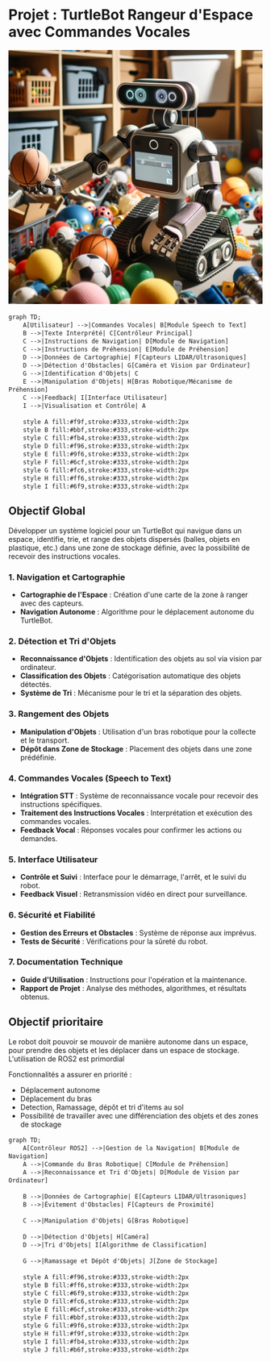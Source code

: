 # Projet : TurtleBot Rangeur d'Espace avec Commandes Vocales

![Image](./image/sujet.png)

```mermaid
graph TD;
    A[Utilisateur] -->|Commandes Vocales| B[Module Speech to Text]
    B -->|Texte Interprété| C[Contrôleur Principal]
    C -->|Instructions de Navigation| D[Module de Navigation]
    C -->|Instructions de Préhension| E[Module de Préhension]
    D -->|Données de Cartographie| F[Capteurs LIDAR/Ultrasoniques]
    D -->|Détection d'Obstacles| G[Caméra et Vision par Ordinateur]
    G -->|Identification d'Objets| C
    E -->|Manipulation d'Objets| H[Bras Robotique/Mécanisme de Préhension]
    C -->|Feedback| I[Interface Utilisateur]
    I -->|Visualisation et Contrôle| A

    style A fill:#f9f,stroke:#333,stroke-width:2px
    style B fill:#bbf,stroke:#333,stroke-width:2px
    style C fill:#fb4,stroke:#333,stroke-width:2px
    style D fill:#f96,stroke:#333,stroke-width:2px
    style E fill:#9f6,stroke:#333,stroke-width:2px
    style F fill:#6cf,stroke:#333,stroke-width:2px
    style G fill:#fc6,stroke:#333,stroke-width:2px
    style H fill:#ff6,stroke:#333,stroke-width:2px
    style I fill:#6f9,stroke:#333,stroke-width:2px

```

## Objectif Global
Développer un système logiciel pour un TurtleBot qui navigue dans un espace, identifie, trie, et range des objets dispersés (balles, objets en plastique, etc.) dans une zone de stockage définie, avec la possibilité de recevoir des instructions vocales.

### 1. Navigation et Cartographie
- **Cartographie de l'Espace** : Création d'une carte de la zone à ranger avec des capteurs.
- **Navigation Autonome** : Algorithme pour le déplacement autonome du TurtleBot.

### 2. Détection et Tri d'Objets
- **Reconnaissance d'Objets** : Identification des objets au sol via vision par ordinateur.
- **Classification des Objets** : Catégorisation automatique des objets détectés.
- **Système de Tri** : Mécanisme pour le tri et la séparation des objets.

### 3. Rangement des Objets
- **Manipulation d'Objets** : Utilisation d'un bras robotique pour la collecte et le transport.
- **Dépôt dans Zone de Stockage** : Placement des objets dans une zone prédéfinie.

### 4. Commandes Vocales (Speech to Text)
- **Intégration STT** : Système de reconnaissance vocale pour recevoir des instructions spécifiques.
- **Traitement des Instructions Vocales** : Interprétation et exécution des commandes vocales.
- **Feedback Vocal** : Réponses vocales pour confirmer les actions ou demandes.

### 5. Interface Utilisateur
- **Contrôle et Suivi** : Interface pour le démarrage, l'arrêt, et le suivi du robot.
- **Feedback Visuel** : Retransmission vidéo en direct pour surveillance.

### 6. Sécurité et Fiabilité
- **Gestion des Erreurs et Obstacles** : Système de réponse aux imprévus.
- **Tests de Sécurité** : Vérifications pour la sûreté du robot.

### 7. Documentation Technique
- **Guide d'Utilisation** : Instructions pour l'opération et la maintenance.
- **Rapport de Projet** : Analyse des méthodes, algorithmes, et résultats obtenus.

## Objectif prioritaire

Le robot doit pouvoir se mouvoir de manière autonome dans un espace, pour prendre des objets et les déplacer dans un espace de stockage. L'utilisation de ROS2 est primordial

Fonctionnalités a assurer en priorité :
- Déplacement autonome
- Déplacement du bras
- Detection, Ramassage, dépôt et tri d'items au sol
- Possibilité de travailler avec une différenciation des objets et des zones de stockage

```mermaid
graph TD;
    A[Contrôleur ROS2] -->|Gestion de la Navigation| B[Module de Navigation]
    A -->|Commande du Bras Robotique| C[Module de Préhension]
    A -->|Reconnaissance et Tri d'Objets| D[Module de Vision par Ordinateur]

    B -->|Données de Cartographie| E[Capteurs LIDAR/Ultrasoniques]
    B -->|Évitement d'Obstacles| F[Capteurs de Proximité]

    C -->|Manipulation d'Objets| G[Bras Robotique]

    D -->|Détection d'Objets| H[Caméra]
    D -->|Tri d'Objets| I[Algorithme de Classification]

    G -->|Ramassage et Dépôt d'Objets| J[Zone de Stockage]

    style A fill:#f96,stroke:#333,stroke-width:2px
    style B fill:#ff6,stroke:#333,stroke-width:2px
    style C fill:#6f9,stroke:#333,stroke-width:2px
    style D fill:#fc6,stroke:#333,stroke-width:2px
    style E fill:#6cf,stroke:#333,stroke-width:2px
    style F fill:#bbf,stroke:#333,stroke-width:2px
    style G fill:#9f6,stroke:#333,stroke-width:2px
    style H fill:#f9f,stroke:#333,stroke-width:2px
    style I fill:#fb4,stroke:#333,stroke-width:2px
    style J fill:#b6f,stroke:#333,stroke-width:2px

```
